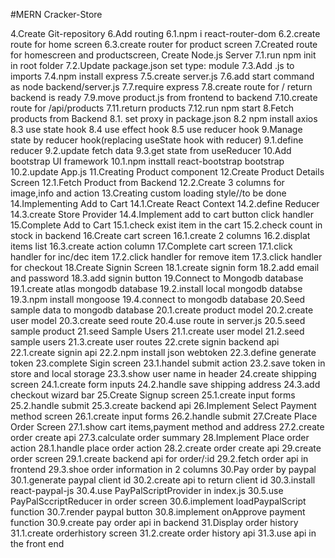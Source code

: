 #MERN Cracker-Store

4.Create Git-repository
6.Add routing
6.1.npm i react-router-dom
6.2.create route for home screen
6.3.create router for product screen
7.Created route for homescreen and productscreen,
Create Node.js Server
7.1.run npm init in root folder
7.2.Update package.json set type: module
7.3.Add .js to imports
7.4.npm install express
7.5.create server.js
7.6.add start command as node backend/server.js
7.7.require express
7.8.create route for / return backend is ready
7.9.move product.js from frontend to backend
7.10.create route for /api/products
7.11.return products
7.12.run npm start
8.Fetch products from Backend
8.1. set proxy in package.json
8.2 npm install axios
8.3 use state hook
8.4 use effect hook
8.5 use reducer hook
9.Manage state by reducer hook(replacing useState hook with reducer)
9.1.define reducer
9.2.update fetch data
9.3.get state from useReducer
10.Add bootstrap UI framework
10.1.npm insttall react-bootstrap bootstrap
10.2.update App.js
11.Creating Product component
12.Create Product Details Screen
12.1.Fetch Product from Backend
12.2.Create 3 columns for image,info and action
13.Creating custom loading style//to be done
14.Implementing Add to Cart
14.1.Create React Context
14.2.define Reducer
14.3.create Store Provider
14.4.Implement add to cart button click handler
15.Complete Add to Cart
15.1.check exist item in the cart
15.2.check count in stock in backend
16.Create cart screen
16.1.create 2 columns
16.2.displat items list
16.3.create action column
17.Complete cart screen
17.1.click handler for inc/dec item
17.2.click handler for remove item
17.3.click handler for checkout
18.Create Signin Screen
18.1.create signin form
18.2.add email and password
18.3.add signin button
19.Connect to Mongodb database
19.1.create atlas mongodb database
19.2.install local mongodb databse
19.3.npm install mongoose
19.4.connect to mongodb database
20.Seed sample data to mongodb database
20.1.create product model
20.2.create user model
20.3.create seed route
20.4.use route in server.js
20.5.seed sample product
21.seed Sample Users
21.1.create user model
21.2.seed sample users
21.3.create user routes
22.crete signin backend api
22.1.create signin api
22.2.npm install json webtoken
22.3.define generate token
23.complete Sigin screen
23.1.handel submit action
23.2.save token in store and local storage
23.3.show user name in header
24.create shipping screen
24.1.create form inputs
24.2.handle save shipping address
24.3.add checkout wizard bar
25.Create Signup screen
25.1.create input forms
25.2.handle submit
25.3.create backend api
26.Implement Select Payment method screen
26.1.create input forms
26.2.handle submit
27.Create Place Order Screen
27.1.show cart items,payment method and address
27.2.create order create api
27.3.calculate order summary
28.Implement Place order action
28.1.handle place order action
28.2.create order create api
29.create order screen
29.1.create backend api for order/:id
29.2.fetch order api in frontend
29.3.shoe order information in 2 columns
30.Pay order by paypal
30.1.generate paypal client id
30.2.create api to return client id
30.3.install react-paypal-js
30.4.use PayPalScriptProvider in index.js
30.5.use PayPalSccriptReducer in order screen
30.6.implement loadPaypalScript function
30.7.render paypal button
30.8.implement onApprove payment function
30.9.create pay order api in backend
31.Display order history
31.1.create orderhistory screen
31.2.create order history api
31.3.use api in the front end
